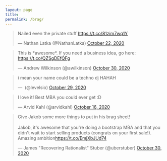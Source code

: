 ```yaml
---
layout: page
title: 
permalink: /brag/
---
```


<blockquote class="twitter-tweet" data-dnt="true"><p lang="en" dir="ltr">Nailed even the private stuff <a href="https://t.co/81zim7wq1Y">https://t.co/81zim7wq1Y</a></p>&mdash; Nathan Latka (@NathanLatka) <a href="https://twitter.com/NathanLatka/status/1319320931001663489?ref_src=twsrc%5Etfw">October 22, 2020</a></blockquote> <script async src="https://platform.twitter.com/widgets.js" charset="utf-8"></script> 

<blockquote class="twitter-tweet" data-dnt="true"><p lang="en" dir="ltr">This is *awesome*. If you need a business idea, go here: <a href="https://t.co/QZSgDEfQFg">https://t.co/QZSgDEfQFg</a></p>&mdash; Andrew Wilkinson (@awilkinson) <a href="https://twitter.com/awilkinson/status/1322263313095389184?ref_src=twsrc%5Etfw">October 30, 2020</a></blockquote> <script async src="https://platform.twitter.com/widgets.js" charset="utf-8"></script> 

<blockquote class="twitter-tweet" data-dnt="true"><p lang="en" dir="ltr">i mean your name could be a techno dj HAHAH</p>&mdash; ؜ (@levelsio) <a href="https://twitter.com/levelsio/status/1321828629471469568?ref_src=twsrc%5Etfw">October 29, 2020</a></blockquote> <script async src="https://platform.twitter.com/widgets.js" charset="utf-8"></script>

<blockquote class="twitter-tweet" data-conversation="none" data-dnt="true"><p lang="en" dir="ltr">I love it! Best MBA you could ever get :D</p>&mdash; Arvid Kahl (@arvidkahl) <a href="https://twitter.com/arvidkahl/status/1317065961334329344?ref_src=twsrc%5Etfw">October 16, 2020</a></blockquote> <script async src="https://platform.twitter.com/widgets.js" charset="utf-8"></script>  

<blockquote class="twitter-tweet" data-conversation="none" data-dnt="true"><p lang="en" dir="ltr">Give Jakob some more things to put in his brag sheet!<br><br>Jakob, it&#39;s awesome that you&#39;re doing a bootstrap MBA and that you didn&#39;t wait to start selling products (congrats on your first sale!). Amazing ambition<a href="https://t.co/EmjXbJUd74">https://t.co/EmjXbJUd74</a></p>&mdash; James &quot;Recovering Rationalist&quot; Stuber (@uberstuber) <a href="https://twitter.com/uberstuber/status/1322181062227681280?ref_src=twsrc%5Etfw">October 30, 2020</a></blockquote> <script async src="https://platform.twitter.com/widgets.js" charset="utf-8"></script>
